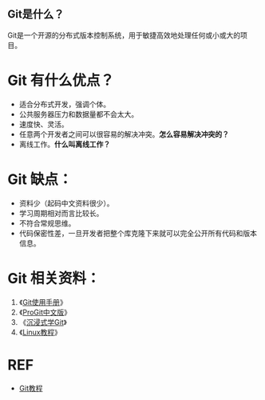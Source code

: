 


## Git是什么？

Git是一个开源的分布式版本控制系统，用于敏捷高效地处理任何或小或大的项目。

# Git 有什么优点？

  * 适合分布式开发，强调个体。
  * 公共服务器压力和数据量都不会太大。
  * 速度快、灵活。
  * 任意两个开发者之间可以很容易的解决冲突。**怎么容易解决冲突的？**
  * 离线工作。**什么叫离线工作？**

# Git 缺点：

  * 资料少（起码中文资料很少）。
  * 学习周期相对而言比较长。
  * 不符合常规思维。
  * 代码保密性差，一旦开发者把整个库克隆下来就可以完全公开所有代码和版本信息。

# Git 相关资料：


  1. 《[Git使用手册](https://www.w3cschool.cn/isrekq/)》
  2. 《[ProGit中文版](https://www.w3cschool.cn/progitch/)》
  3. 《[沉浸式学Git](https://www.w3cschool.cn/evlyt8/)》
  4. 《[Linux教程](https://www.w3cschool.cn/linux/)》


# REF

- [Git教程](https://www.w3cschool.cn/git/)
